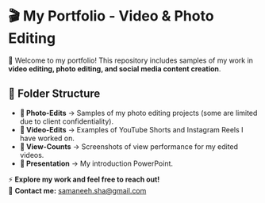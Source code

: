 # 🎬 My Portfolio - Video & Photo Editing  

📌 Welcome to my portfolio! This repository includes samples of my work in **video editing, photo editing, and social media content creation**.  

## 📂 Folder Structure  
- **📂 Photo-Edits** → Samples of my photo editing projects (some are limited due to client confidentiality).  
- **📂 Video-Edits** → Examples of YouTube Shorts and Instagram Reels I have worked on.  
- **📂 View-Counts** → Screenshots of view performance for my edited videos.  
- **📂 Presentation** → My introduction PowerPoint.  

⚡ **Explore my work and feel free to reach out!**  
📩 **Contact me:** samaneeh.sha@gmail.com 
